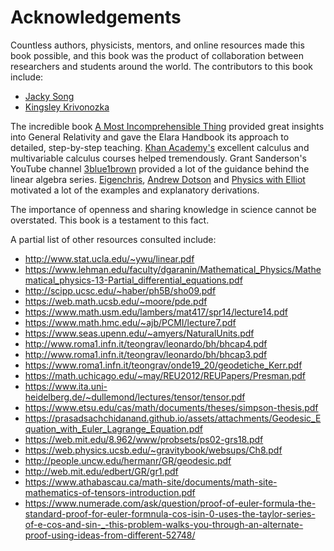 # Acknowledgements

Countless authors, physicists, mentors, and online resources made this book possible, and this book was the product of collaboration between researchers and students around the world. The contributors to this book include:

- [Jacky Song](https://github.com/Songtech-0912/)
- [Kingsley Krivonozka](https://github.com/KingsleyK)

The incredible book [A Most Incomprehensible Thing](https://amostincomprehensiblething.wordpress.com/) provided great insights into General Relativity and gave the Elara Handbook its approach to detailed, step-by-step teaching. [Khan Academy's](khanacademy.org/) excellent calculus and multivariable calculus courses helped tremendously. Grant Sanderson's YouTube channel [3blue1brown](https://www.youtube.com/@3blue1brown) provided a lot of the guidance behind the linear algebra series. [Eigenchris](https://www.youtube.com/@eigenchris), [Andrew Dotson](https://www.youtube.com/@AndrewDotsonvideos) and [Physics with Elliot](https://www.physicswithelliot.com) motivated a lot of the examples and explanatory derivations.

The importance of openness and sharing knowledge in science cannot be overstated. This book is a testament to this fact.

A partial list of other resources consulted include:

- <http://www.stat.ucla.edu/~ywu/linear.pdf>
- <https://www.lehman.edu/faculty/dgaranin/Mathematical_Physics/Mathematical_physics-13-Partial_differential_equations.pdf>
- <http://scipp.ucsc.edu/~haber/ph5B/sho09.pdf>
- <https://web.math.ucsb.edu/~moore/pde.pdf>
- <https://www.math.usm.edu/lambers/mat417/spr14/lecture14.pdf>
- <https://www.math.hmc.edu/~ajb/PCMI/lecture7.pdf>
- <https://www.seas.upenn.edu/~amyers/NaturalUnits.pdf>
- <http://www.roma1.infn.it/teongrav/leonardo/bh/bhcap4.pdf>
- <http://www.roma1.infn.it/teongrav/leonardo/bh/bhcap3.pdf>
- <https://www.roma1.infn.it/teongrav/onde19_20/geodetiche_Kerr.pdf>
- <https://math.uchicago.edu/~may/REU2012/REUPapers/Presman.pdf>
- <https://www.ita.uni-heidelberg.de/~dullemond/lectures/tensor/tensor.pdf>
- <https://www.etsu.edu/cas/math/documents/theses/simpson-thesis.pdf>
- <https://prasadsachchidanand.github.io/assets/attachments/Geodesic_Equation_with_Euler_Lagrange_Equation.pdf>
- <https://web.mit.edu/8.962/www/probsets/ps02-grs18.pdf>
- <https://web.physics.ucsb.edu/~gravitybook/websups/Ch8.pdf>
- <http://people.uncw.edu/hermanr/GR/geodesic.pdf>
- <http://web.mit.edu/edbert/GR/gr1.pdf>
- <https://www.athabascau.ca/math-site/documents/math-site-mathematics-of-tensors-introduction.pdf>
- <https://www.numerade.com/ask/question/proof-of-euler-formula-the-standard-proof-for-euler-formnula-cos-isin-0-uses-the-taylor-series-of-e-cos-and-sin-_-this-problem-walks-you-through-an-alternate-proof-using-ideas-from-different-52748/>

